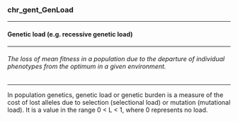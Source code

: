 ### chr_gent_GenLoad



------
#### Genetic load (e.g. recessive genetic load)



------
###### The loss of mean fitness in a population due to the departure of individual phenotypes from the optimum in a given environment.



------
In population genetics, genetic load or genetic burden is a measure of the cost of lost alleles due to selection (selectional load) or mutation (mutational load). It is a value in the range 0 < L < 1, where 0 represents no load.